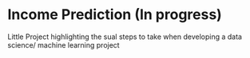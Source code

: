 # Income Prediction (In progress)
Little Project highlighting the sual steps to take when developing a data science/ machine learning project